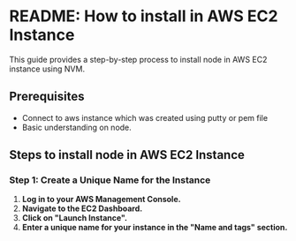 # README: How to install in AWS EC2 Instance

This guide provides a step-by-step process to install node in AWS EC2 instance using NVM.

## Prerequisites
- Connect to aws instance which was created using putty or pem file
- Basic understanding on node.

## Steps to install node in AWS EC2 Instance

### Step 1: Create a Unique Name for the Instance
1. **Log in to your AWS Management Console.**
2. **Navigate to the EC2 Dashboard.**
3. **Click on "Launch Instance".**
4. **Enter a unique name for your instance in the "Name and tags" section.**
